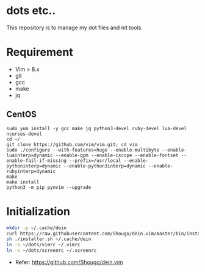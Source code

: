 # dots etc..

This repository is to manage my dot files and nit tools.

# Requirement

* Vim > 8.x
* git
* gcc
* make
* jq

## CentOS

```
sudo yum install -y gcc make jq python3-devel ruby-devel lua-devel ncurses-devel
cd ~/
git clone https://github.com/vim/vim.git; cd vim
sudo ./configure --with-features=huge --enable-multibyte --enable-luainterp=dynamic --enable-gpm --enable-cscope --enable-fontset --enable-fail-if-missing --prefix=/usr/local --enable-pythoninterp=dynamic --enable-python3interp=dynamic --enable-rubyinterp=dynamic
make
make install
python3 -m pip pynvim --upgrade
```

# Initialization

```bash
mkdir -p ~/.cache/dein
curl https://raw.githubusercontent.com/Shougo/dein.vim/master/bin/installer.sh > installer.sh
sh ./installer.sh ~/.cache/dein
ln -s ~/dots/vimrc ~/.vimrc
ln -s ~/dots/screenrc ~/.screenrc
```
* Refer: https://github.com/Shougo/dein.vim
